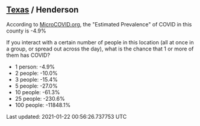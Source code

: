 
## [Texas](/united-states/texas) / Henderson

According to [MicroCOVID.org](http://microcovid.org),
the "Estimated Prevalence" of COVID in this county is -4.9%

If you interact with a certain number of people in this location
(all at once in a group, or spread out across the day), what is the chance that
1 or more of them has COVID?

- 1 person: -4.9%
- 2 people: -10.0%
- 3 people: -15.4%
- 5 people: -27.0%
- 10 people: -61.3%
- 25 people: -230.6%
- 100 people: -11848.1%

Last updated: 2021-01-22 00:56:26.737753 UTC
